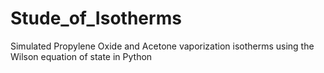 # Stude_of_Isotherms

   Simulated Propylene Oxide and Acetone vaporization isotherms using the Wilson equation of state in Python
